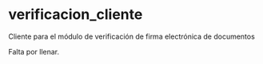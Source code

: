 # verificacion_cliente
Cliente para el módulo de verificación de firma electrónica de documentos

Falta por llenar.
